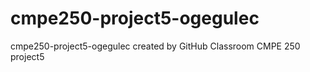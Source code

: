 # cmpe250-project5-ogegulec
cmpe250-project5-ogegulec created by GitHub Classroom
CMPE 250 project5
